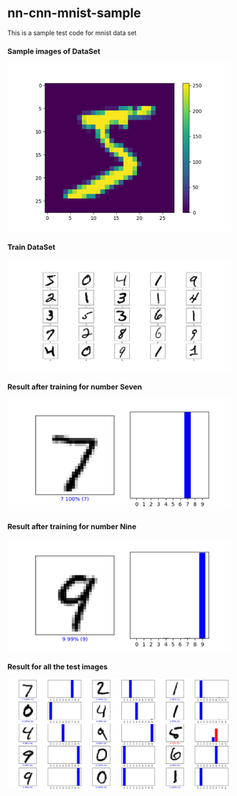 # nn-cnn-mnist-sample
This is a sample test code for mnist data set

### Sample images of DataSet  
<p align="left">
  <img  src="./images/1_sample_image.png">
</p>  

### Train DataSet
<p align="left">
  <img  src="./images/2_test_samples.png">
</p>

### Result after training for number Seven
<p align="left">
  <img  src="./images/3_result_for_7.png">
</p>

### Result after training for number Nine
<p align="left">
  <img  src="./images/4_result_to_9.png">
</p>

### Result for all the test images
<p align="left">
  <img  src="./images/5_result_to_test_samples.png">
</p>